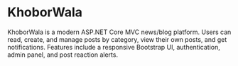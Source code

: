 # KhoborWala
KhoborWala is a modern ASP.NET Core MVC news/blog platform. Users can read, create, and manage posts by category, view their own posts, and get notifications. Features include a responsive Bootstrap UI, authentication, admin panel, and post reaction alerts.

